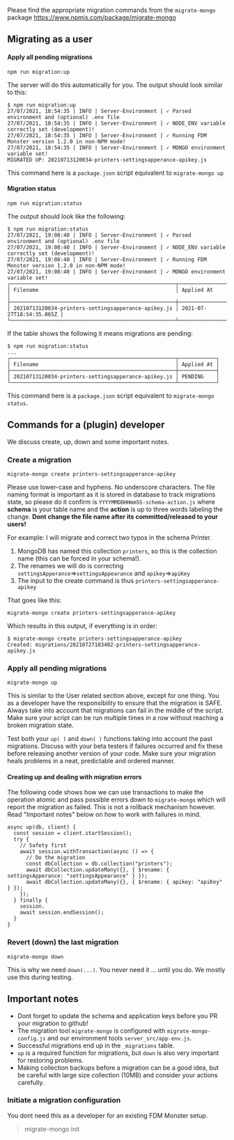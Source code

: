 Please find the appropriate migration commands from the `migrate-mongo` package
https://www.npmjs.com/package/migrate-mongo

## Migrating as a user

#### Apply all pending migrations
    npm run migration:up

The server will do this automatically for you. The output should look similar to this:
```
$ npm run migration:up
27/07/2021, 18:54:35 | INFO | Server-Environment | ✓ Parsed environment and (optional) .env file
27/07/2021, 18:54:35 | INFO | Server-Environment | ✓ NODE_ENV variable correctly set (development)!
27/07/2021, 18:54:35 | INFO | Server-Environment | ✓ Running FDM Monster version 1.2.0 in non-NPM mode!
27/07/2021, 18:54:35 | INFO | Server-Environment | ✓ MONGO environment variable set!
MIGRATED UP: 20210713120034-printers-settingsapperance-apikey.js
```
This command here is a `package.json` script equivalent to `migrate-mongo up` 

#### Migration status
    npm run migration:status

The output should look like the following:
```
$ npm run migration:status
27/07/2021, 19:08:40 | INFO | Server-Environment | ✓ Parsed environment and (optional) .env file
27/07/2021, 19:08:40 | INFO | Server-Environment | ✓ NODE_ENV variable correctly set (development)!
27/07/2021, 19:08:40 | INFO | Server-Environment | ✓ Running FDM Monster version 1.2.0 in non-NPM mode!
27/07/2021, 19:08:40 | INFO | Server-Environment | ✓ MONGO environment variable set!
┌─────────────────────────────────────────────────────┬──────────────────────────┐
│ Filename                                            │ Applied At               │
├─────────────────────────────────────────────────────┼──────────────────────────┤
│ 20210713120034-printers-settingsapperance-apikey.js │ 2021-07-27T18:54:35.065Z │
└─────────────────────────────────────────────────────┴──────────────────────────┘
```
If the table shows the following it means migrations are pending:
```
$ npm run migration:status
...
┌─────────────────────────────────────────────────────┬────────────┐
│ Filename                                            │ Applied At │
├─────────────────────────────────────────────────────┼────────────┤
│ 20210713120034-printers-settingsapperance-apikey.js │ PENDING    │
└─────────────────────────────────────────────────────┴────────────┘
```

This command here is a `package.json` script equivalent to `migrate-mongo status`.

## Commands for a (plugin) developer

We discuss create, up, down and some important notes.

### Create a migration
    migrate-mongo create printers-settingsapperance-apikey

Please use lower-case and hyphens. No underscore characters. The file naming format is important as it is stored in database to track migrations state, 
so please do it confirm is `YYYYMMDDHHmmSS-schema-action.js` where **schema** is your table name and the **action** is up to three words labeling the change. 
**Dont change the file name after its committed/released to your users!**

For example: 
I will migrate and correct two typos in the schema Printer. 

1) MongoDB has named this collection `printers`, so this is the collection name (this can be forced in your schema!).
2) The renames we will do is correcting `settingsApperance`=>`settingsAppearance` and `apikey`=>`apiKey`
3) The input to the create command is thus `printers-settingsapperance-apikey`

That goes like this:

    migrate-mongo create printers-settingsapperance-apikey

Which results in this output, if everything is in order:
```
$ migrate-mongo create printers-settingsapperance-apikey
Created: migrations/20210727183402-printers-settingsapperance-apikey.js
```

### Apply all pending migrations

    migrate-mongo up

This is similar to the User related section above, except for one thing. You as a developer have the responsibility to ensure that the migration is SAFE. Always take into account that migrations can fail in the middle of the script. Make sure your script can be run multiple times in a row without reaching a broken migration state.

Test both your `up( )` and `down( )` functions taking into account the past migrations. Discuss with your beta testers if failures occurred and fix these before releasing another version of your code. Make sure your migration heals problems in a neat, predictable and ordered manner.

#### Creating up and dealing with migration errors
The  following code shows how we can use transactions to make the operation atomic and pass possible errors down to `migrate-mongo` which will report the migration as failed.
This is not a rollback mechanism however. Read "Important notes" below on how to work with failures in mind.
```
async up(db, client) {
  const session = client.startSession();
  try {
    // Safety first
    await session.withTransaction(async () => {
      // Do the migration
      const dbCollection = db.collection("printers");
      await dbCollection.updateMany({}, { $rename: { settingsApperance: "settingsAppearance" } });
      await dbCollection.updateMany({}, { $rename: { apikey: "apiKey" } });
    });
  } finally {
    session.
    await session.endSession();
  }
}
```

### Revert (down) the last migration
    migrate-mongo down

This is why we need `down(...)`. You never need it ... until you do. We mostly use this during testing.

## Important notes
- Dont forget to update the schema and application keys before you PR your migration to github!
- The migration tool `migrate-mongo` is configured with `migrate-mongo-config.js` and our environment tools `server_src/app-env.js`.
- Successful migrations end up in the `_migrations` table.
- `up` is a required function for migrations, but `down` is also very important for restoring problems.
- Making collection backups before a migration can be a good idea, but be careful with large size collection (10MB) and consider your actions carefully.

### Initiate a migration configuration
You dont need this as a developer for an existing FDM Monster setup.
> migrate-mongo init
